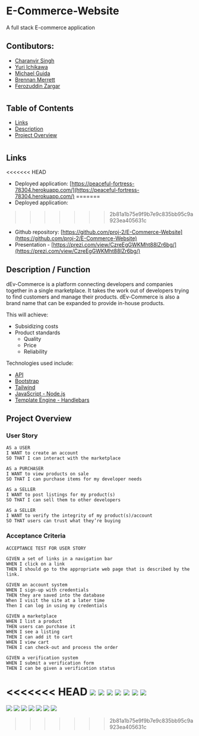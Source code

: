 # E-Commerce-Website

A full stack E-commerce application

## Contibutors:

- [Charanvir Singh](https://github.com/charanvir)
- [Yuri Ichikawa](https://github.com/yuriI92)
- [Michael Guida](https://github.com/pot-of-coffee)
- [Brennan Merrett](https://github.com/BrennanJLM)
- [Ferozuddin Zargar](https://github.com/FalconView)

#

## Table of Contents

- [Links](#links)
- [Description](#description)
- [Project Overview](#project-overview)

#

## Links

<<<<<<< HEAD
- Deployed application: [https://peaceful-fortress-78304.herokuapp.com/](https://peaceful-fortress-78304.herokuapp.com/)
=======
- Deployed application:
>>>>>>> 2b81a1b75e9f9b7e9c835bb95c9a923ea405631c
- Github repository: [https://github.com/proj-2/E-Commerce-Website](https://github.com/proj-2/E-Commerce-Website)
- Presentation - [https://prezi.com/view/CzreEgGWKMht88IZr6bg/](https://prezi.com/view/CzreEgGWKMht88IZr6bg/)

## Description / Function

dEv-Commerce is a platform connecting developers and companies together in a single marketplace. It takes the work out of developers trying to find customers and manage their products. dEv-Commerce is also a brand name that can be expanded to provide in-house products.

This will achieve:

- Subsidizing costs
- Product standards
  - Quality
  - Price
  - Reliability

Technologies used include:

- [API](https://rapidapi.com/exchangerateapi/api/exchangerate-api/)
- [Bootstrap](https://getbootstrap.com/)
- [Tailwind](https://tailwindcss.com/)
- [JavaScript - Node.js](https://developer.mozilla.org/en-US/docs/Learn/Server-side/Express_Nodejs)
- [Template Engine - Handlebars](https://handlebarsjs.com/guide/)

## Project Overview

### User Story

```
AS a USER
I WANT to create an account
SO THAT I can interact with the marketplace

AS a PURCHASER
I WANT to view products on sale
SO THAT I can purchase items for my developer needs

AS a SELLER
I WANT to post listings for my product(s)
SO THAT I can sell them to other developers

AS a SELLER
I WANT to verify the integrity of my product(s)/account
SO THAT users can trust what they’re buying
```

### Acceptance Criteria

```
ACCEPTANCE TEST FOR USER STORY

GIVEN a set of links in a navigation bar
WHEN I click on a link
THEN I should go to the appropriate web page that is described by the link.

GIVEN an account system
WHEN I sign-up with credentials
THEN they are saved into the database
When I visit the site at a later time
Then I can log in using my credentials

GIVEN a marketplace
WHEN I list a product
THEN users can purchase it
WHEN I see a listing
THEN I can add it to cart
WHEN I view cart
THEN I can check-out and process the order

GIVEN a verification system
WHEN I submit a verification form
THEN I can be given a verification status
```

<<<<<<< HEAD
![](/public/images/1.png)
![](/public/images/2.png)
![](/public/images/3.png)
![](/public/images/4.png)
![](/public/images/5.png)
![](/public/images/6.png)
![](/public/images/7.png)
=======
![](</public/images/2022-06-07%20(1).png>)
![](</public/images/2022-06-11%20(8).png>)
![](</public/images/2022-06-11%20(4).png>)
![](</public/images/2022-06-11%20(5).png>)
![](</public/images/2022-06-11%20(7).png>)
![](</public/images/2022-06-07%20(3).png>)
![](/public/images/2022-06-07.png)
>>>>>>> 2b81a1b75e9f9b7e9c835bb95c9a923ea405631c
